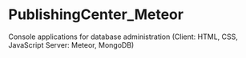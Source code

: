 # PublishingCenter_Meteor
Console applications for database administration (Client: HTML, CSS, JavaScript Server: Meteor, MongoDB)
